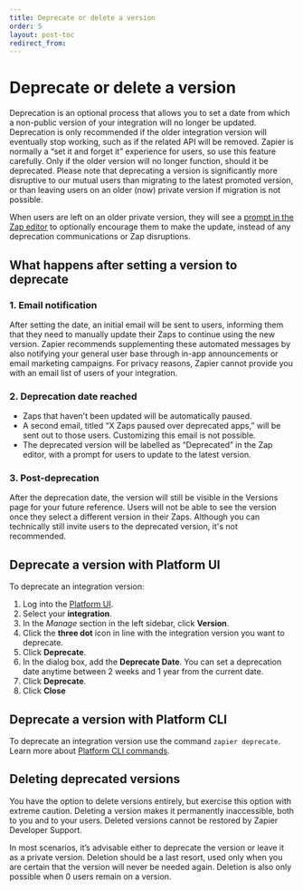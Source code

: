 ```yaml
---
title: Deprecate or delete a version
order: 5
layout: post-toc
redirect_from: 
---
```


# Deprecate or delete a version

Deprecation is an optional process that allows you to set a date from which a non-public version of your integration will no longer be updated. Deprecation is only recommended if the older integration version will eventually stop working, such as if the related API will be removed. Zapier is normally a “set it and forget it” experience for users, so use this feature carefully. Only if the older version will no longer function, should it be deprecated. Please note that deprecating a version is significantly more disruptive to our mutual users than migrating to the latest promoted version, or than leaving users on an older (now) private version if migration is not possible.

When users are left on an older private version, they will see a [prompt in the Zap editor](https://help.zapier.com/hc/en-us/articles/18755649454989-Update-to-the-latest-app-version-in-Zaps) to optionally encourage them to make the update, instead of any deprecation communications or Zap disruptions. 

## What happens after setting a version to deprecate

### 1. Email notification

After setting the date, an initial email will be sent to users, informing them that they need to manually update their Zaps to continue using the new version. Zapier recommends supplementing these automated messages by also notifying your general user base through in-app announcements or email marketing campaigns. For privacy reasons, Zapier cannot provide you with an email list of users of your integration.

### 2. Deprecation date reached

  - Zaps that haven't been updated will be automatically paused.
  - A second email, titled “X Zaps paused over deprecated apps,” will be sent out to those users. Customizing this email is not possible.
  - The deprecated version will be labelled as “Deprecated” in the Zap editor, with a prompt for users to update to the latest version.

### 3. Post-deprecation

After the deprecation date, the version will still be visible in the Versions page for your future reference. Users will not be able to see the version once they select a different version in their Zaps. Although you can technically still invite users to the deprecated version, it's not recommended.


## Deprecate a version with Platform UI

To deprecate an integration version:

1. Log into the [Platform UI](https://zapier.com/app/developer).
2. Select your **integration**. 
3. In the _Manage_ section in the left sidebar, click **Version**. 
4. Click the **three dot** icon in line with the integration version you want to deprecate.
5. Click **Deprecate**.
6. In the dialog box, add the **Deprecate Date**. You can set a deprecation date anytime between 2 weeks and 1 year from the current date.
7. Click **Deprecate**. 
8. Click **Close**

## Deprecate a version with Platform CLI

To deprecate an integration version use the command `zapier deprecate`. Learn more about [Platform CLI commands](https://github.com/zapier/zapier-platform/blob/main/packages/cli/docs/cli.md#deprecate).

## Deleting deprecated versions

You have the option to delete versions entirely, but exercise this option with extreme caution. Deleting a version makes it permanently inaccessible, both to you and to your users. Deleted versions cannot be restored by Zapier Developer Support. 

In most scenarios, it’s advisable either to deprecate the version or leave it as a private version. Deletion should be a last resort, used only when you are certain that the version will never be needed again. Deletion is also only possible when 0 users remain on a version. 